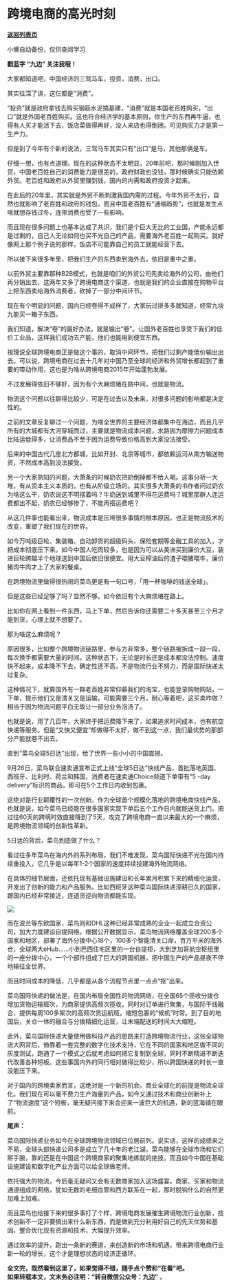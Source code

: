 # 跨境电商的高光时刻

[**返回列表页**](/gzh/九边)

小懒自动备份，仅供查阅学习

****戳蓝字 **“九边”** 关注我哦！****

大家都知道吧，中国经济的三驾马车，投资，消费，出口。

其实往深了讲，这仨都是“消费”。

“投资”就是政府拿钱去购买钢筋水泥搞基建，“消费”就是本国老百姓购买，“出口”就是外国老百姓购买。这也符合经济学的基本原则，你生产的东西再牛逼，也得有人买才能活下去，饭店菜做得再好，没人来店也得倒闭。可见购买力才是第一生产力。

但是到了今年有个新的说法，三驾马车其实只有“出口”是马，其他那俩是车。

仔细一想，也有点道理。现在的这种状态不太明显，20年前吧，那时候刚加入世贸，中国老百姓自己的消费能力是很差的，政府财政也没钱，那时候确实只能依赖外贸。老百姓和政府从外贸里赚到钱，国内的内需和政府投资才起来。

在此后的20年里，其实就是外贸不断刺激我国内需的过程。今年外贸不太行，自然也就影响了老百姓和政府的钱包，而且中国老百姓有“通缩趋势”，也就是发生点啥就想存钱过冬，连带消费也受了一些影响。

而且现在很多问题上也基本达成了共识，我们是个巨大无比的工业国，产能永远都是过剩的，自己人无论如何也买不光自己的产品，需要海外老百姓一起购买。就好像网上那个例子说的那样，饭店不可能靠自己的员工就能经营下去。

所以接下来很多年里，把我们生产的东西卖到海外去，依旧是重中之重。

以前外贸主要靠那种B2B模式，也就是咱们的外贸公司先卖给海外的公司，由他们再分销出去，这两年又多了跨境电商这个渠道，也就是我们的企业直接在购物平台上把东西卖给海外消费者，砍掉了一部分中间环节。

现在有个明显的问题，国内已经卷得不成样了，大家玩过拼多多就知道，经常九块九能买一箱子东西。

我们知道，解决“卷”的最好办法，就是输出“卷”。让国外老百姓也享受下我们的低价工业品，这样我们成功去产能，他们也能用到便宜东西。

按理说全球跨境电商正是做这个事的，取消中间环节，把我们过剩产能低价输出出去。可以说，跨境电商在过去十几年对中国乃至全球的经济和外贸增长都起到了重要的带动作用，这也是为啥从跨境电商2015年开始蓬勃发展。

不过发展得依旧不够好，因为有个大麻烦堵在路中间，也就是物流。

物流这个问题以往聊得比较少，可是在过去以及未来，对很多问题的影响都是决定性的。

之前的文章反复聊过一个问题，为啥全世界的主要经济体都集中在海边，而且几乎所有的大城都有大河穿城而过，主要就是物流成本问题，水路因为摩擦力问题成本比陆运低得多，让消费品不至于因为运费导致价格高到大家没法接受。

后来的中国古代几座北方都城，比如开封、北京等城市，都依赖运河从南方输送物资，不然成本高到没法接受。

另一个大家熟知的问题，大萧条的时候奶农把奶倒掉都不给人喝。这事分析一大堆，有从资本主义本质的，也有从阶级立场的。其实很多大萧条的书作者问过奶农为啥这么干，奶农说这不明摆着吗？牛奶送到城里不得花运费吗？城里那群人连运费都出不起，奶农已经够惨了，不能再搭运费吧？

从这几件事也能看出来，物流成本是压垮很多事情的根本原因，也正是物流技术的改变，重塑了我们现在的世界。

如今万吨级巨轮、集装箱、自动卸货的超级码头、保险套期等金融工具的加入，才把成本彻底压下来。如今中国人吃肉较多，也是因为可以从美洲买到廉价大豆，装进巨轮跨越半个地球送到中国后依旧很便宜。用大豆榨油后的渣子喂猪喂牛，廉价猪肉牛肉才上了大家的餐桌。

在跨境物流里做得很热闹的菜鸟更是有一句口号，「用一杯咖啡的钱送全球」。

但是这些已经足够了吗？显然不够，如今依旧有个大麻烦堵在路上。

比如你在网上看到一件东西，马上下单，然后告诉你还需要二十多天甚至三个月才能到货，心理上就不想要了。

那为啥这么麻烦呢？

原因很多，比如整个跨境物流链路里，参与方非常多，整个链路被拆成一段一段，每次换手都需要大量的时间。这种状态下，无论是时长还是成本都没法控制。速度快不起来，成本降不下去，确定性还不高，不是物流行业不努力，而是国际快递太过复杂。

这种情况下，就算国外有一群老百姓非常仰慕我们的淘宝，也能登录购物网站，一下单，提示他们又是清关又是运输，可能需要三个月，耐心等着吧，这买卖咋做？相当于因为物流问题平白无故让一部分业务泡汤了。

也就是说，用了几百年，大家终于把运费降下来了，如果追求时间成本，也有航空快递等服务。但是“又快又便宜”却做得不太好，做不到这一点，我们最优势的那部分产能就卷不出去。

直到“菜鸟全球5日达”出现，给了世界一些小小的中国震撼。

9月26日，菜鸟联合速卖通宣布正式上线“全球5日达”快线产品，首批落地英国、西班牙、比利时、荷兰和韩国，消费者在速卖通Choice频道下单带有“5 -day
delivery”标识的商品，即可在5个工作日内收到包裹。

这绝对是行业颠覆性的一次创新。作为全球首个规模化落地的跨境电商快线产品，也就是说，如今菜鸟已经能在很多国家实现下单后五个工作日内就能送货上门。把过往60天的跨境时效直接降到了5天，攻克了跨境电商一直以来最大的一个麻烦，是跨境物流领域的创新性革新。

5日达的背后，菜鸟到底做了什么？

看过往多年菜鸟在海内外的系列布局，我们不难发现，菜鸟国际快递不光在国内持续重投入，它几乎是以每年1-2个国家的速度持续投建海外物流网络。

在具体的细节层面，还依托现有基础设施建设和长年累月积累下来的精细化运营，开发出了创新的能力和产品服务。比如西班牙这种菜鸟国际快递深耕已久的国家，跟国内已经非常接近，连退货逆向物流都能实现。

![](https://mmbiz.qpic.cn/sz_mmbiz_png/INpibEpTBzYeZib0fElwHTLcRn5AibMZsfjGTUyOHo3dbMNoklrh4zGdo4rBdDkwetjzNfibdqqeH6lsWJys2AA0ng/640?wx_fmt=png)

而在波兰等东欧国家，菜鸟则和DHL这种已经非常成熟的企业一起成立合资公司，加大力度建设自提网络。根据公开数据显示，菜鸟物流网络覆盖全球200多个国家和地区，部署了海外分拨中心18个，100多个智能清关口岸，百万平米的海外仓，全球两大eHub……小到巴西住宅区里的一台自提柜，大到芝加哥航空枢纽里的一座分拨中心，一个个部件组成了巨大的跨国机器，把中国生产的产品昼夜不停地输往全世界。

而且时间成本的降低，几乎都是从各个流程节点里一点点“抠”出来。

菜鸟国际快递的做法是，在国内布局全国性的物流网络，在全国65个揽收分拨仓增加货物运输班次，为商家提供高频次揽收。同时对订单进行聚集，与国际干线融合，提供每周100多架次的高频次货运航班，缩短包裹的“候机”时常。到了目的地国后，关仓一体的融合与分拨精细化运营，让末端配送的时间大大缩短。

此外，菜鸟国际快递大量使用做科技产品的思路来打造跨境物流行业，这张全球物流大网背后，倚靠着一套完整的数字化技术支持，它在不同的国家和地区做不同的灰度测试，跑通了一个模式之后就考虑如何把它复制到全球，同时不断精进不断迭代改善各种短板。这些事国内外的同行相对做得比较少，所以跨国快递的时长一直没能压下来。

对于国内的跨境卖家而言，这绝对是一个新的机会。商业全球化的前提是物流全球化。我们现在可以毫不费力生产海量的产品，如今又通过技术和商业创新补上了“物流速度”这个短板，毫无疑问接下来会迎来一波巨大的机遇，新的蓝海铺在眼前。

 **尾声：**

菜鸟国际快递业务如今在全球跨境物流领域已位居前列。说实话，这样的成绩来之不易，全球头部快递公司多是成立了几十年的老江湖，菜鸟能够在全球市场和它们掰手腕，靠的还是在中国这个跨境商家的聚集地练就的绝技。而且如今中国在基础设施建设和数字化产业方面可以给全球做老师。

依托强大的物流，今后毫无疑问又会有无数商家加入这场盛宴。商家、买家和物流通道组成的网络，犹如无数的毛细血管和西方联系在一起，那时脱钩什么的自然更加难上加难。

而且菜鸟也给接下来的很多事打了个样，跨境电商发展催生跨境物流行业创新，技术创新不一定非要搞出来什么新东西，而是做到充分利用好自己的先天优势和基因，整合优化现有资源和技术，大幅提升效率。

通过效率的提升，跑出一条新的赛道，来创造新的市场和机遇，带来跨境电商行业新一轮的增长，这个才是理想状态的经济正循环。

 **全文完，既然看到这里了，如果觉得不错，随手点个赞和“在看”吧。**  
 **如果转载本文，文末务必注明：“转自微信公众号：九边”** 。

